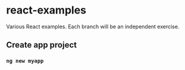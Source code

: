 # react-examples
Various React examples.
Each branch will be an independent exercise.

## Create app project
### `ng new myapp`

